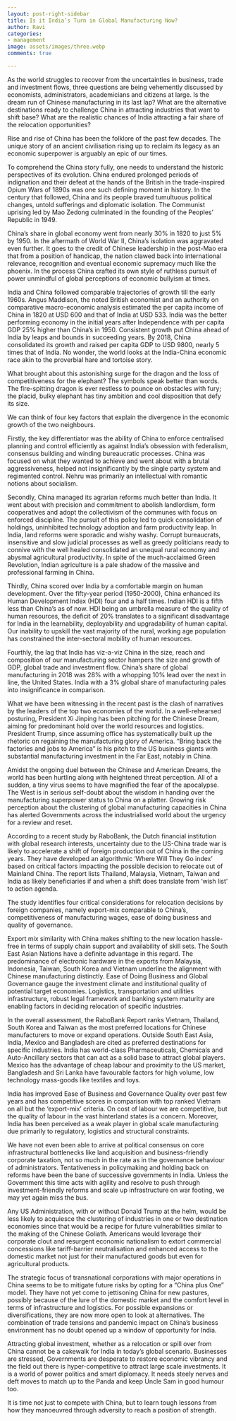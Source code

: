 ```yaml
---
layout: post-right-sidebar
title: Is it India’s Turn in Global Manufacturing Now?
author: Ravi
categories:
- management
image: assets/images/three.webp
comments: true

---
```

As the world struggles to recover from the uncertainties in business, trade and investment flows, three questions are being vehemently discussed by economists, administrators, academicians and citizens at large. Is the dream run of Chinese manufacturing in its last lap? What are the alternative destinations ready to challenge China in attracting industries that want to shift base? What are the realistic chances of India attracting a fair share of the relocation opportunities?

Rise and rise of China has been the folklore of the past few decades. The unique story of an ancient civilisation rising up to reclaim its legacy as an economic superpower is arguably an epic of our times.

To comprehend the China story fully, one needs to understand the historic perspectives of its evolution. China endured prolonged periods of indignation and their defeat at the hands of the British in the trade-inspired Opium Wars of 1890s was one such defining moment in history. In the century that followed, China and its people braved tumultuous political changes, untold sufferings and diplomatic isolation. The Communist uprising led by Mao Zedong culminated in the founding of the Peoples’ Republic in 1949.

China’s share in global economy went from nearly 30% in 1820 to just 5% by 1950. In the aftermath of World War II, China’s isolation was aggravated even further. It goes to the credit of Chinese leadership in the post-Mao era that from a position of handicap, the nation clawed back into international relevance, recognition and eventual economic supremacy much like the phoenix. In the process China crafted its own style of ruthless pursuit of power unmindful of global perceptions of economic bullyism at times.

India and China followed comparable trajectories of growth till the early 1960s. Angus Maddison, the noted British economist and an authority on comparative macro-economic analysis estimated the per capita income of China in 1820 at USD 600 and that of India at USD 533. India was the better performing economy in the initial years after Independence with per capita GDP 25% higher than China’s in 1950. Consistent growth put China ahead of India by leaps and bounds in succeeding years. By 2018, China consolidated its growth and raised per capita GDP to USD 9800, nearly 5 times that of India. No wonder, the world looks at the India-China economic race akin to the proverbial hare and tortoise story.

What brought about this astonishing surge for the dragon and the loss of competitiveness for the elephant? The symbols speak better than words. The fire-spitting dragon is ever restless to pounce on obstacles with fury; the placid, bulky elephant has tiny ambition and cool disposition that defy its size.

We can think of four key factors that explain the divergence in the economic growth of the two neighbours.

Firstly, the key differentiator was the ability of China to enforce centralised planning and control efficiently as against India’s obsession with federalism, consensus building and winding bureaucratic processes. China was focused on what they wanted to achieve and went about with a brutal aggressiveness, helped not insignificantly by the single party system and regimented control. Nehru was primarily an intellectual with romantic notions about socialism.

Secondly, China managed its agrarian reforms much better than India. It went about with precision and commitment to abolish landlordism, form cooperatives and adopt the collectivism of the communes with focus on enforced discipline. The pursuit of this policy led to quick consolidation of holdings, uninhibited technology adoption and farm productivity leap. In India, land reforms were sporadic and wishy washy. Corrupt bureaucrats, insensitive and slow judicial processes as well as greedy politicians ready to connive with the well healed consolidated an unequal rural economy and abysmal agricultural productivity. In spite of the much-acclaimed Green Revolution, Indian agriculture is a pale shadow of the massive and professional farming in China.

Thirdly, China scored over India by a comfortable margin on human development. Over the fifty-year period (1950-2000), China enhanced its Human Development Index (HDI) four and a half times. Indian HDI is a fifth less than China’s as of now. HDI being an umbrella measure of the quality of human resources, the deficit of 20% translates to a significant disadvantage for India in the learnability, deployability and upgradability of human capital. Our inability to upskill the vast majority of the rural, working age population has constrained the inter-sectoral mobility of human resources.

Fourthly, the lag that India has viz-a-viz China in the size, reach and composition of our manufacturing sector hampers the size and growth of GDP, global trade and investment flow. China’s share of global manufacturing in 2018 was 28% with a whopping 10% lead over the next in line, the United States. India with a 3% global share of manufacturing pales into insignificance in comparison.

What we have been witnessing in the recent past is the clash of narratives by the leaders of the top two economies of the world. In a well-rehearsed posturing, President Xi Jinping has been pitching for the Chinese Dream, aiming for predominant hold over the world resources and logistics. President Trump, since assuming office has systematically built up the rhetoric on regaining the manufacturing glory of America. “Bring back the factories and jobs to America” is his pitch to the US business giants with substantial manufacturing investment in the Far East, notably in China.

Amidst the ongoing duel between the Chinese and American Dreams, the world has been hurtling along with heightened threat perception. All of a sudden, a tiny virus seems to have magnified the fear of the apocalypse. The West is in serious self-doubt about the wisdom in handing over the manufacturing superpower status to China on a platter. Growing risk perception about the clustering of global manufacturing capacities in China has alerted Governments across the industrialised world about the urgency for a review and reset.

According to a recent study by RaboBank, the Dutch financial institution with global research interests, uncertainty due to the US-China trade war is likely to accelerate a shift of foreign production out of China in the coming years. They have developed an algorithmic ‘Where Will They Go index’ based on critical factors impacting the possible decision to relocate out of Mainland China. The report lists Thailand, Malaysia, Vietnam, Taiwan and India as likely beneficiaries if and when a shift does translate from ‘wish list’ to action agenda.

The study identifies four critical considerations for relocation decisions by foreign companies, namely export-mix comparable to China’s, competitiveness of manufacturing wages, ease of doing business and quality of governance.

Export mix similarity with China makes shifting to the new location hassle-free in terms of supply chain support and availability of skill sets. The South East Asian Nations have a definite advantage in this regard. The predominance of electronic hardware in the exports from Malaysia, Indonesia, Taiwan, South Korea and Vietnam underline the alignment with Chinese manufacturing distinctly. Ease of Doing Business and Global Governance gauge the investment climate and institutional quality of potential target economies. Logistics, transportation and utilities infrastructure, robust legal framework and banking system maturity are enabling factors in deciding relocation of specific industries.

In the overall assessment, the RaboBank Report ranks Vietnam, Thailand, South Korea and Taiwan as the most preferred locations for Chinese manufacturers to move or expand operations. Outside South East Asia, India, Mexico and Bangladesh are cited as preferred destinations for specific industries. India has world-class Pharmaceuticals, Chemicals and Auto-Ancillary sectors that can act as a solid base to attract global players. Mexico has the advantage of cheap labour and proximity to the US market, Bangladesh and Sri Lanka have favourable factors for high volume, low technology mass-goods like textiles and toys.

India has improved Ease of Business and Governance Quality over past few years and has competitive scores in comparison with top ranked Vietnam on all but the ‘export-mix’ criteria. On cost of labour we are competitive, but the quality of labour in the vast hinterland states is a concern. Moreover, India has been perceived as a weak player in global scale manufacturing due primarily to regulatory, logistics and structural constraints.

We have not even been able to arrive at political consensus on core infrastructural bottlenecks like land acquisition and business-friendly corporate taxation, not so much in the rate as in the governance behaviour of administrators. Tentativeness in policymaking and holding back on reforms have been the bane of successive governments in India. Unless the Government this time acts with agility and resolve to push through investment-friendly reforms and scale up infrastructure on war footing, we may yet again miss the bus.

Any US Administration, with or without Donald Trump at the helm, would be less likely to acquiesce the clustering of industries in one or two destination economies since that would be a recipe for future vulnerabilities similar to the making of the Chinese Goliath. Americans would leverage their corporate clout and resurgent economic nationalism to extort commercial concessions like tariff-barrier neutralisation and enhanced access to the domestic market not just for their manufactured goods but even for agricultural products.

The strategic focus of transnational corporations with major operations in China seems to be to mitigate future risks by opting for a “China plus One” model. They have not yet come to jettisoning China for new pastures, possibly because of the lure of the domestic market and the comfort level in terms of infrastructure and logistics. For possible expansions or diversifications, they are now more open to look at alternatives. The combination of trade tensions and pandemic impact on China’s business environment has no doubt opened up a window of opportunity for India.

Attracting global investment, whether as a relocation or spill over from China cannot be a cakewalk for India in today’s global scenario. Businesses are stressed, Governments are desperate to restore economic vibrancy and the field out there is hyper-competitive to attract large scale investments. It is a world of power politics and smart diplomacy. It needs steely nerves and deft moves to match up to the Panda and keep Uncle Sam in good humour too.

It is time not just to compete with China, but to learn tough lessons from how they manoeuvred through adversity to reach a position of strength.